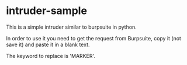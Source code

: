 # intruder-sample
This is a simple intruder similar to burpsuite in python.

In order to use it you need to get the request from Burpsuite, copy it (not save it) and paste it in a blank text.

The keyword to replace is 'MARKER'.
